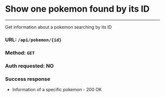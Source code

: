 # Show one pokemon found by its ID
----

Get information about a pokemon searching by its ID

### URL: `/api/pokemon/{id}`

### Method: `GET`

### Auth requested: NO

### Success response

* Information of a specific pokemon - 200 OK